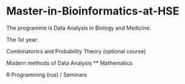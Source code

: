 # Master-in-Bioinformatics-at-HSE

The programme is Data Analysis in Biology and Medicine.

The 1st year:

Combinatorics and Probability Theory (optional course) 

Modern methods of Data Analysis
**
Mathematics

R Programming (rus) / Seminars

